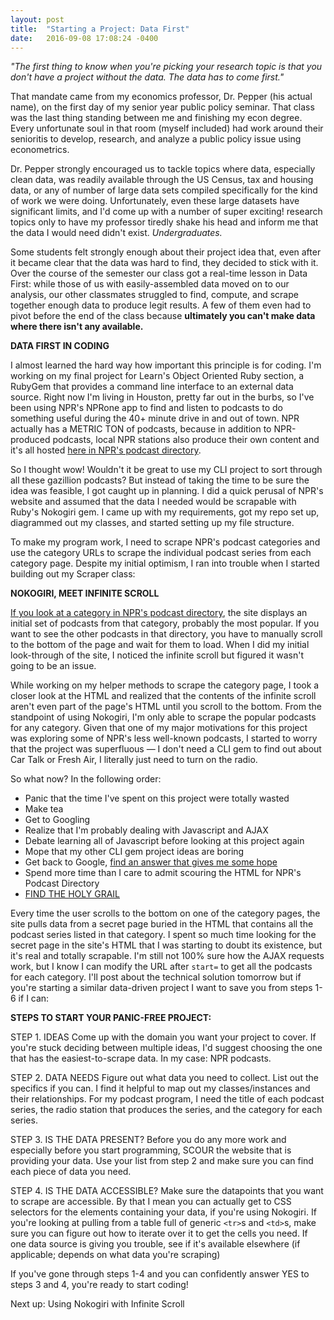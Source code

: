 ```yaml
---
layout: post
title:  "Starting a Project: Data First"
date:   2016-09-08 17:08:24 -0400
---
```



*"The first thing to know when you're picking your research topic is that you don't have a project without the data. The data has to come first."*

That mandate came from my economics professor, Dr. Pepper (his actual name), on the first day of my senior year public policy seminar. That class was the last thing standing between me and finishing my econ degree. Every unfortunate soul in that room (myself included) had work around their senioritis to develop, research, and analyze a public policy issue using econometrics.

Dr. Pepper strongly encouraged us to tackle topics where data, especially clean data, was readily available through the US Census, tax and housing data, or any of number of large data sets compiled specifically for the kind of work we were doing. Unfortunately, even these large datasets have significant limits, and I'd come up with a number of super exciting! research topics only to have my professor tiredly shake his head and inform me that the data I would need didn't exist. *Undergraduates.*

Some students felt strongly enough about their project idea that, even after it became clear that the data was hard to find, they decided to stick with it. Over the course of the semester our class got a real-time lesson in Data First: while those of us with easily-assembled data moved on to our analysis, our other classmates struggled to find, compute, and scrape together enough data to produce legit results. A few of them even had to pivot before the end of the class because **ultimately you can't make data where there isn't any available.**

**DATA FIRST IN CODING**

I almost learned the hard way how important this principle is for coding. I'm working on my final project for Learn's Object Oriented Ruby section, a RubyGem that provides a command line interface to an external data source. Right now I'm living in Houston, pretty far out in the burbs, so I've been using NPR's NPRone app to find and listen to podcasts to do something useful during the 40+ minute drive in and out of town. NPR actually has a METRIC TON of podcasts, because in addition to NPR-produced podcasts, local NPR stations also produce their own content and it's all hosted [here in NPR's podcast directory](http://www.npr.org/podcasts/).

So I thought wow! Wouldn't it be great to use my CLI project to sort through all these gazillion podcasts? But instead of taking the time to be sure the idea was feasible, I got caught up in planning. I did a quick perusal of NPR's website and assumed that the data I needed would be scrapable with Ruby's Nokogiri gem. I came up with my requirements, got my repo set up, diagrammed out my classes, and started setting up my file structure.

To make my program work, I need to scrape NPR's podcast categories and use the category URLs to scrape the individual podcast series from each category page. Despite my initial optimism, I ran into trouble when I started building out my Scraper class:

**NOKOGIRI, MEET INFINITE SCROLL**

[If you look at a category in NPR's podcast directory](http://www.npr.org/podcasts/2000/arts), the site displays an initial set of podcasts from that category, probably the most popular. If you want to see the other podcasts in that directory, you have to manually scroll to the bottom of the page and wait for them to load. When I did my initial look-through of the site, I noticed the infinite scroll but figured it wasn't going to be an issue.

While working on my helper methods to scrape the category page, I took a closer look at the HTML and realized that the contents of the infinite scroll aren't even part of the page's HTML until you scroll to the bottom. From the standpoint of using Nokogiri, I'm only able to scrape the popular podcasts for any category. Given that one of my major motivations for this project was exploring some of NPR's less well-known podcasts, I started to worry that the project was superfluous  — I don't need a CLI gem to find out about Car Talk or Fresh Air, I literally just need to turn on the radio.

So what now? In the following order:

- Panic that the time I've spent on this project were totally wasted
- Make tea
- Get to Googling
- Realize that I'm probably dealing with Javascript and AJAX
- Debate learning all of Javascript before looking at this project again
- Mope that my other CLI gem project ideas are boring
- Get back to Google, [find an answer that gives me some hope](https://www.quora.com/How-do-I-scrape-a-page-with-infinite-scrolling-when-Im-not-sure-about-the-technique-it-uses)
- Spend more time than I care to admit scouring the HTML for NPR's Podcast Directory
- [FIND THE HOLY GRAIL](http://www.npr.org/podcasts/2026/government-organizations/partials?start=placeholder)

Every time the user scrolls to the bottom on one of the category pages, the site pulls data from a secret page buried in the HTML that contains all the podcast series listed in that category. I spent so much time looking for the secret page in the site's HTML that I was starting to doubt its existence, but it's real and totally scrapable. I'm still not 100% sure how the AJAX requests work, but I know I can modify the URL after `start=` to get all the podcasts for each category. I'll post about the technical solution tomorrow but if you're starting a similar data-driven project I want to save you from steps 1-6 if I can:

**STEPS TO START YOUR PANIC-FREE PROJECT:**

STEP 1. IDEAS
Come up with the domain you want your project to cover. If you're stuck deciding between multiple ideas, I'd suggest choosing the one that has the easiest-to-scrape data. In my case: NPR podcasts.

STEP 2. DATA NEEDS
Figure out what data you need to collect. List out the specifics if you can. I find it helpful to map out my classes/instances and their relationships. For my podcast program, I need the title of each podcast series, the radio station that produces the series, and the category for each series.

STEP 3. IS THE DATA PRESENT?
Before you do any more work and especially before you start programming, SCOUR the website that is providing your data. Use your list from step 2 and make sure you can find each piece of data you need.

STEP 4. IS THE DATA ACCESSIBLE?
Make sure the datapoints that you want to scrape are accessible. By that I mean you can actually get to CSS selectors for the elements containing your data, if you're using Nokogiri. If you're looking at pulling from a table full of generic `<tr>`s and `<td>`s, make sure you can figure out how to iterate over it to get the cells you need. If one data source is giving you trouble, see if it's available elsewhere (if applicable; depends on what data you're scraping)

If you've gone through steps 1-4 and you can confidently answer YES to steps 3 and 4, you're ready to start coding!

Next up: Using Nokogiri with Infinite Scroll
